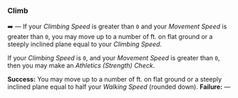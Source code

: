 ### Climb

➡️ — If your *Climbing Speed* is greater than `0` and your *Movement Speed* is greater than `0`, you may move up to a number of ft. on flat ground or a steeply inclined plane equal to your *Climbing Speed*.

If your *Climbing Speed* is `0`, and your *Movement Speed* is greater than `0`, then you may make an *Athletics (Strength) Check*.

**Success:** You may move up to a number of ft. on flat ground or a steeply inclined plane equal to half your *Walking Speed* (rounded down).
**Failure:** —
